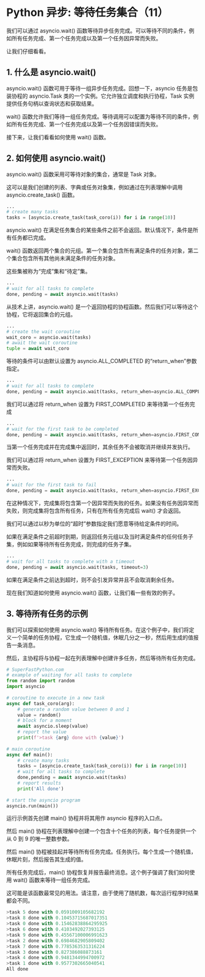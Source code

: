 # Python 异步: 等待任务集合（11）

我们可以通过 asyncio.wait() 函数等待异步任务完成。可以等待不同的条件，例如所有任务完成、第一个任务完成以及第一个任务因异常而失败。

让我们仔细看看。



## 1. 什么是 asyncio.wait()

asyncio.wait() 函数可用于等待一组异步任务完成。回想一下，asyncio 任务是包装协程的 asyncio.Task 类的一个实例。它允许独立调度和执行协程，Task 实例提供任务句柄以查询状态和获取结果。

wait() 函数允许我们等待一组任务完成。等待调用可以配置为等待不同的条件，例如所有任务完成、第一个任务完成以及第一个任务因错误而失败。

接下来，让我们看看如何使用 wait() 函数。



## 2. 如何使用 asyncio.wait()

asyncio.wait() 函数采用可等待对象的集合，通常是 Task 对象。

这可以是我们创建的列表、字典或任务对象集，例如通过在列表理解中调用 asyncio.create_task() 函数。

```python
...
# create many tasks
tasks = [asyncio.create_task(task_coro(i)) for i in range(10)]
```

asyncio.wait() 在满足任务集合的某些条件之前不会返回。默认情况下，条件是所有任务都已完成。

wait() 函数返回两个集合的元组。第一个集合包含所有满足条件的任务对象，第二个集合包含所有其他尚未满足条件的任务对象。

这些集被称为“完成”集和“待定”集。

```python
...
# wait for all tasks to complete
done, pending = await asyncio.wait(tasks)
```

从技术上讲，asyncio.wait() 是一个返回协程的协程函数。然后我们可以等待这个协程，它将返回集合的元组。

```python
...
# create the wait coroutine
wait_coro = asyncio.wait(tasks)
# await the wait coroutine
tuple = await wait_coro
```

等待的条件可以由默认设置为 asyncio.ALL_COMPLETED 的“return_when”参数指定。

```python
...
# wait for all tasks to complete
done, pending = await asyncio.wait(tasks, return_when=asyncio.ALL_COMPLETED)
```

我们可以通过将 return_when 设置为 FIRST_COMPLETED 来等待第一个任务完成

```python
...
# wait for the first task to be completed
done, pending = await asyncio.wait(tasks, return_when=asyncio.FIRST_COMPLETED)
```

当第一个任务完成并在完成集中返回时，其余任务不会被取消并继续并发执行。

我们可以通过将 return_when 设置为 FIRST_EXCEPTION 来等待第一个任务因异常而失败。

```python
...
# wait for the first task to fail
done, pending = await asyncio.wait(tasks, return_when=asyncio.FIRST_EXCEPTION)
```

在这种情况下，完成集将包含第一个因异常而失败的任务。如果没有任务因异常而失败，则完成集将包含所有任务，只有在所有任务完成后 wait() 才会返回。

我们可以通过以秒为单位的“超时”参数指定我们愿意等待给定条件的时间。

如果在满足条件之前超时到期，则返回任务元组以及当时满足条件的任何任务子集，例如如果等待所有任务完成，则完成的任务子集。

```python
...
# wait for all tasks to complete with a timeout
done, pending = await asyncio.wait(tasks, timeout=3)
```

如果在满足条件之前达到超时，则不会引发异常并且不会取消剩余任务。

现在我们知道如何使用 asyncio.wait() 函数，让我们看一些有效的例子。



## 3. 等待所有任务的示例

我们可以探索如何使用 asyncio.wait() 等待所有任务。在这个例子中，我们将定义一个简单的任务协程，它生成一个随机值，休眠几分之一秒，然后用生成的值报告一条消息。

然后，主协程将与协程一起在列表理解中创建许多任务，然后等待所有任务完成。

```python
# SuperFastPython.com
# example of waiting for all tasks to complete
from random import random
import asyncio
 
# coroutine to execute in a new task
async def task_coro(arg):
    # generate a random value between 0 and 1
    value = random()
    # block for a moment
    await asyncio.sleep(value)
    # report the value
    print(f'>task {arg} done with {value}')
 
# main coroutine
async def main():
    # create many tasks
    tasks = [asyncio.create_task(task_coro(i)) for i in range(10)]
    # wait for all tasks to complete
    done,pending = await asyncio.wait(tasks)
    # report results
    print('All done')
 
# start the asyncio program
asyncio.run(main())
```

运行示例首先创建 main() 协程并将其用作 asyncio 程序的入口点。

然后 main() 协程在列表理解中创建一个包含十个任务的列表，每个任务提供一个从 0 到 9 的唯一整数参数。

然后 main() 协程被挂起并等待所有任务完成。任务执行。每个生成一个随机值，休眠片刻，然后报告其生成的值。

所有任务完成后，main() 协程恢复并报告最终消息。这个例子强调了我们如何使用 wait() 函数来等待一组任务完成。

这可能是该函数最常见的用法。请注意，由于使用了随机数，每次运行程序时结果都会不同。

```python
>task 5 done with 0.0591009105682192
>task 8 done with 0.10453715687017351
>task 0 done with 0.15462838864295925
>task 6 done with 0.4103492027393125
>task 9 done with 0.45567100006991623
>task 2 done with 0.6984682905809402
>task 7 done with 0.7785363531316224
>task 3 done with 0.827386088873161
>task 4 done with 0.9481344994700972
>task 1 done with 0.9577302665040541
All done
```

